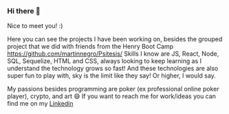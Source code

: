 ### Hi there 👋



Nice to meet you! :)

Here you can see the projects I have been working on, besides the grouped project that we did with friends from the Henry Boot Camp https://github.com/martinnegro/Psitesis/
Skills I know are JS, React, Node, SQL, Sequelize, HTML and CSS, always looking to keep learning as I understand the technology grows so fast! And these technologies are also super fun to play with, sky is the limit like they say! Or higher, I would say.

My passions besides programming are poker (ex professional online poker player), crypto, and art 😄
If you want to reach me for work/ideas you can find me on my [Linkedin](https://www.linkedin.com/in/juangonzalezvenzano/)
